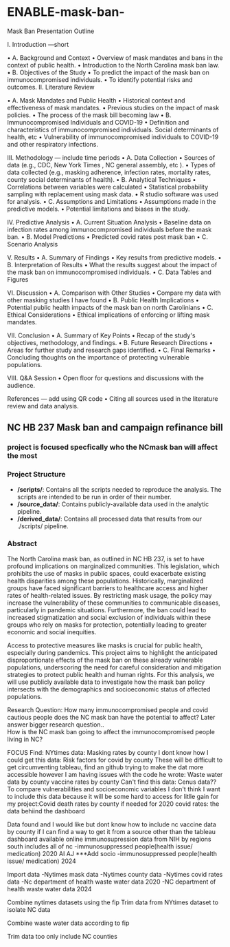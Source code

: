 # ENABLE-mask-ban-

Mask Ban Presentation Outline

I. Introduction —short 

•	A. Background and Context
•	Overview of mask mandates and bans in the context of public health.
•	Introduction to the North Carolina mask ban law.
•	B. Objectives of the Study
•	To predict the impact of the mask ban on immunocompromised individuals.
•	To identify potential risks and outcomes.
II. Literature Review

•	A. Mask Mandates and Public Health
•	Historical context and effectiveness of mask mandates.
•	Previous studies on the impact of mask policies.
•	The process of the mask bill becoming law
•	B. Immunocompromised Individuals and COVID-19
•	Definition and characteristics of immunocompromised individuals. Social determinants of health, etc 
•	Vulnerability of immunocompromised individuals to COVID-19 and other respiratory infections.

III. Methodology — include time periods 
•	A. Data Collection
•	Sources of data (e.g., CDC, New York Times , NC general assembly, etc ).
•	Types of data collected (e.g., masking adherence, infection rates, mortality rates, county social determinants of health).
•	B. Analytical Techniques
•	Correlations between variables were calculated
•	Statistical probability sampling with replacement using mask data.
•	R studio software was used for analysis.
•	C. Assumptions and Limitations
•	Assumptions made in the predictive models.
•	Potential limitations and biases in the study.

IV. Predictive Analysis
•	A. Current Situation Analysis
•	Baseline data on infection rates among immunocompromised individuals before the mask ban.
•	B. Model Predictions
•	Predicted covid rates post mask ban 
•	C. Scenario Analysis

V. Results
•	A. Summary of Findings
•	Key results from predictive models.
•	B. Interpretation of Results
•	What the results suggest about the impact of the mask ban on immunocompromised individuals.
•	C. Data Tables and Figures

VI. Discussion
•	A. Comparison with Other Studies
•	Compare my data with other masking studies I have found
•	B. Public Health Implications
•	Potential public health impacts of the mask ban on north Carolinians 
•	C. Ethical Considerations
•	Ethical implications of enforcing or lifting mask mandates.

VII. Conclusion
•	A. Summary of Key Points
•	Recap of the study's objectives, methodology, and findings.
•	B. Future Research Directions
•	Areas for further study and research gaps identified.
•	C. Final Remarks
•	Concluding thoughts on the importance of protecting vulnerable populations.

VIII. Q&A Session
•	Open floor for questions and discussions with the audience.

References — add using QR code 
•	Citing all sources used in the literature review and data analysis.













## NC HB 237 Mask ban and campaign refinance bill

### project is focused specfically who the NCmask ban will affect the most 
### Project Structure

- **/scripts/**: Contains all the scripts needed to reproduce the analysis. The scripts are intended to be run in order of their number.
- **/source_data/**: Contains publicly-available data used in the analytic pipeline.
- **/derived_data/**: Contains all processed data that results from our ./scripts/ pipeline.

### Abstract

The North Carolina mask ban, as outlined in NC HB 237, is set to have profound implications on marginalized communities. This legislation, which prohibits the use of masks in public spaces, could exacerbate existing health disparities among these populations. Historically, marginalized groups have faced significant barriers to healthcare access and higher rates of health-related issues. By restricting mask usage, the policy may increase the vulnerability of these communities to communicable diseases, particularly in pandemic situations. Furthermore, the ban could lead to increased stigmatization and social exclusion of individuals within these groups who rely on masks for protection, potentially leading to greater economic and social inequities. 

Access to protective measures like masks is crucial for public health, especially during pandemics. This project aims to highlight the anticipated disproportionate effects of the mask ban on these already vulnerable populations, underscoring the need for careful consideration and mitigation strategies to protect public health and human rights. For this analysis, we will use publicly available data to investigate how the mask ban policy intersects with the demographics and socioeconomic status of affected populations.

Research Question:
    How many immunocompromised people  and covid cautious people does the NC mask ban have the potential to affect?
                Later answer bigger research question..    
            How is the NC mask ban going to affect the immunocompromised people living in NC?
                
FOCUS 
Find:
NYtimes data: Masking rates by county
I dont know how I could get this data: Risk factors for covid by county
 These will be difficult to get circumventing tableau, find an github trying to make the dat more accessible however I am having issues with the code he wrote:
    Waste water data by county
    vaccine rates by county 
Can't find this data: Cenus data??  To compare vulnerabilities and socioeconomic variables
I don't think I want to include this data because it will be some hard to access for litlle gain for my project:Covid death rates by county 
if needed for 2020 covid rates: the data behiind the dashboard


Data found and I would like but dont know how to include 
nc vaccine data by county if I can find a way to get it from a source other than the tableau dashboard available online
immunosupression data from NIH by regions south includes all of nc
-immunosuppressed people(health issue/ medication) 2020 AI AJ ***Add socio
-immunosuppressed people(health issue/ medication) 2024

Import data
-Nytimes mask data
-Nytimes county data
-Nytimes covid rates data
-Nc department of health waste water data 2020
-NC department of health waste water data 2024 


Combine nytimes datasets using the fip
Trim data from NYtimes dataset to isolate NC data
 
Combine waste water data according to fip

Trim data too only include NC counties 
